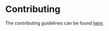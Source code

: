 <a name="contributing"></a>
# Contributing

The contributing guidelines can be found [here](CONTRIBUTING.md).

